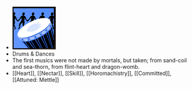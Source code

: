 - ![image.png](../assets/image_1701104091106_0.png)
- Drums & Dances
- The first musics were not made by mortals, but taken; from sand-coil and sea-thorn, from flint-heart and dragon-womb.
- [[Heart]], [[Nectar]], [[Skill]], [[Horomachistry]], [[Committed]], [[Attuned: Mettle]]